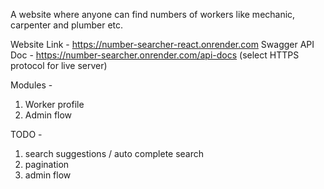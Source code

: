 A website where anyone can find numbers of workers like mechanic, carpenter and plumber etc.

Website Link - https://number-searcher-react.onrender.com
Swagger API Doc - https://number-searcher.onrender.com/api-docs (select HTTPS protocol for live server)

Modules -

1. Worker profile
2. Admin flow

TODO -

1. search suggestions / auto complete search
2. pagination
3. admin flow
